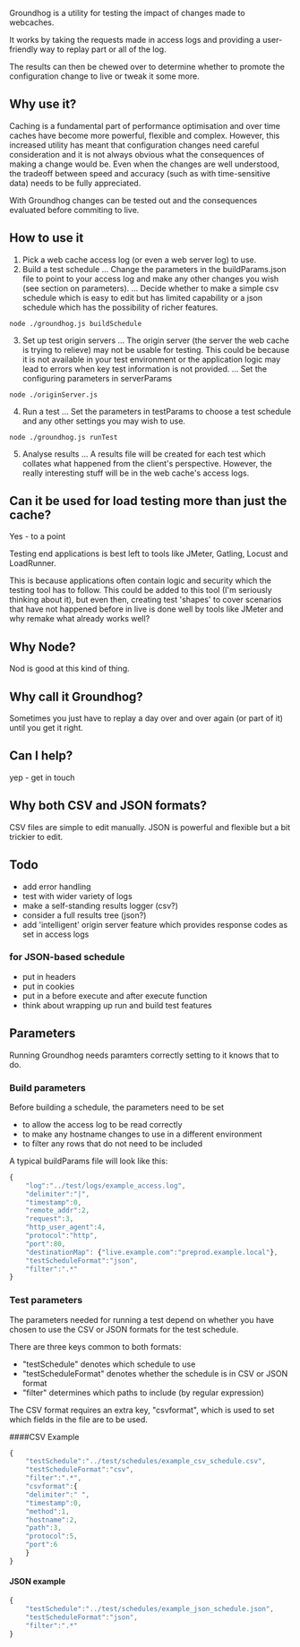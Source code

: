 Groundhog is a utility for testing the impact of changes made to webcaches.

It works by taking the requests made in access logs and providing a user-friendly way to 
replay part or all of the log.

The results can then be chewed over to determine whether to promote the configuration change to live or tweak it some more.

## Why use it?
Caching is a fundamental part of performance optimisation and over time caches have become more powerful, flexible and complex. However, this increased utility has meant that configuration changes need careful consideration and it is not always obvious what the consequences of making a change would be. Even when the changes are well understood, the tradeoff between speed and accuracy (such as with time-sensitive data) needs to be fully appreciated.

With Groundhog changes can be tested out and the consequences evaluated before commiting to live.

## How to use it
1. Pick a web cache access log (or even a web server log) to use.
2. Build a test schedule
... Change the parameters in the buildParams.json file to point to your access log and make any other changes you wish (see section on parameters).
... Decide whether to make a simple csv schedule which is easy to edit but has limited capability
or a json schedule which has the possibility of richer features.

```
node ./groundhog.js buildSchedule
```

3. Set up test origin servers
... The origin server (the server the web cache is trying to relieve) may not be usable for testing. This could be because it is not available in your test environment or the application logic may lead to errors when key test information is not provided.
... Set the configuring parameters in serverParams

```
node ./originServer.js
```

4. Run a test
... Set the parameters in testParams to choose a test schedule and any other settings you may wish to use.

```
node ./groundhog.js runTest
```

5. Analyse results
... A results file will be created for each test which collates what happened from the client's perspective. However, the really interesting stuff will be in the web cache's access logs.

## Can it be used for load testing more than just the cache?
Yes - to a point

Testing end applications is best left to tools like JMeter, Gatling, Locust and LoadRunner.

This is because applications often contain logic and security which the testing tool has to follow. This could be added to this tool (I'm seriously thinking about it), but even then, creating test 'shapes' to cover scenarios that have not happened before in live is done well by tools like JMeter and why remake what already works well?

## Why Node?
Nod is good at this kind of thing.

## Why call it Groundhog?
Sometimes you just have to replay a day over and over again (or part of it) until you get it right.

## Can I help?
yep - get in touch

## Why both CSV and JSON formats?
CSV files are simple to edit manually. JSON is powerful and flexible but a bit trickier to edit.

## Todo
- add error handling
- test with wider variety of logs 
- make a self-standing results logger (csv?)
- consider a full results tree (json?)
- add 'intelligent' origin server feature which provides response codes as set in access logs

### for JSON-based schedule
- put in headers 
- put in cookies
- put in a before execute and after execute function
- think about wrapping up run and build test features

## Parameters
Running Groundhog needs paramters correctly setting to it knows that to do.

### Build parameters
Before building a schedule, the parameters need to be set 
- to allow the access log to be read correctly
- to make any hostname changes to use in a different environment
- to filter any rows that do not need to be included

A typical buildParams file will look like this:

```javascript
{
    "log":"../test/logs/example_access.log", 
    "delimiter":"|", 
    "timestamp":0, 
    "remote_addr":2, 
    "request":3, 
    "http_user_agent":4,
    "protocol":"http",
    "port":80,
    "destinationMap": {"live.example.com":"preprod.example.local"},
    "testScheduleFormat":"json",
    "filter":".*"
}
```

### Test parameters
The parameters needed for running a test depend on whether you have chosen to use the CSV or JSON formats for the test schedule.

There are three keys common to both formats:
- "testSchedule" denotes which schedule to use
- "testScheduleFormat" denotes whether the schedule is in CSV or JSON format
- "filter" determines which paths to include (by regular expression)

The CSV  format requires an extra key, "csvformat", which is used to set which fields in the file are to be used.

####CSV Example
```javascript
{
    "testSchedule":"../test/schedules/example_csv_schedule.csv",
    "testScheduleFormat":"csv",
    "filter":".*",
    "csvformat":{
    "delimiter":" ",
    "timestamp":0,
    "method":1,
    "hostname":2,
    "path":3,
    "protocol":5,
    "port":6
    }
}
```

#### JSON example
```javascript
{
    "testSchedule":"../test/schedules/example_json_schedule.json",
    "testScheduleFormat":"json",
    "filter":".*"
}
```
